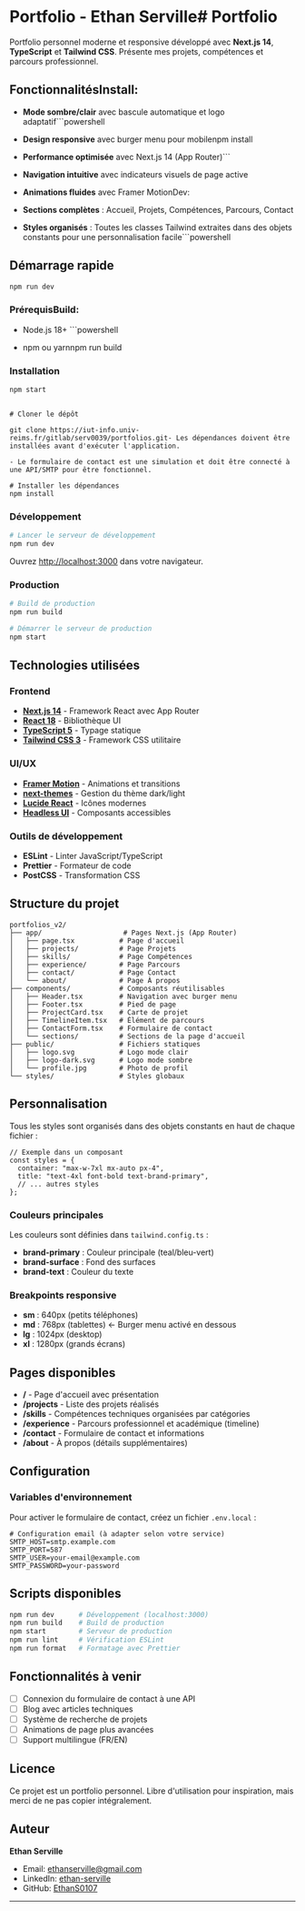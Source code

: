 # Portfolio - Ethan Serville# Portfolio

Portfolio personnel moderne et responsive développé avec **Next.js 14**, **TypeScript** et **Tailwind CSS**. Présente mes projets, compétences et parcours professionnel.

## FonctionnalitésInstall:

- **Mode sombre/clair** avec bascule automatique et logo adaptatif```powershell

- **Design responsive** avec burger menu pour mobilenpm install

- **Performance optimisée** avec Next.js 14 (App Router)```

- **Navigation intuitive** avec indicateurs visuels de page active

- **Animations fluides** avec Framer MotionDev:

- **Sections complètes** : Accueil, Projets, Compétences, Parcours, Contact

- **Styles organisés** : Toutes les classes Tailwind extraites dans des objets constants pour une personnalisation facile```powershell

## Démarrage rapide

```bash
npm run dev
```

### PrérequisBuild:

- Node.js 18+ ```powershell

- npm ou yarnnpm run build

### Installation

```bash
npm start
```

```bashRemarques:

# Cloner le dépôt

git clone https://iut-info.univ-reims.fr/gitlab/serv0039/portfolios.git- Les dépendances doivent être installées avant d'exécuter l'application.

- Le formulaire de contact est une simulation et doit être connecté à une API/SMTP pour être fonctionnel.

# Installer les dépendances
npm install
```

### Développement

```bash
# Lancer le serveur de développement
npm run dev
```

Ouvrez [http://localhost:3000](http://localhost:3000) dans votre navigateur.

### Production

```bash
# Build de production
npm run build

# Démarrer le serveur de production
npm start
```

## Technologies utilisées

### Frontend

- **[Next.js 14](https://nextjs.org/)** - Framework React avec App Router
- **[React 18](https://react.dev/)** - Bibliothèque UI
- **[TypeScript 5](https://www.typescriptlang.org/)** - Typage statique
- **[Tailwind CSS 3](https://tailwindcss.com/)** - Framework CSS utilitaire

### UI/UX

- **[Framer Motion](https://www.framer.com/motion/)** - Animations et transitions
- **[next-themes](https://github.com/pacocoursey/next-themes)** - Gestion du thème dark/light
- **[Lucide React](https://lucide.dev/)** - Icônes modernes
- **[Headless UI](https://headlessui.com/)** - Composants accessibles

### Outils de développement

- **ESLint** - Linter JavaScript/TypeScript
- **Prettier** - Formateur de code
- **PostCSS** - Transformation CSS

## Structure du projet

```
portfolios_v2/
├── app/                    # Pages Next.js (App Router)
│   ├── page.tsx           # Page d'accueil
│   ├── projects/          # Page Projets
│   ├── skills/            # Page Compétences
│   ├── experience/        # Page Parcours
│   ├── contact/           # Page Contact
│   └── about/             # Page À propos
├── components/            # Composants réutilisables
│   ├── Header.tsx         # Navigation avec burger menu
│   ├── Footer.tsx         # Pied de page
│   ├── ProjectCard.tsx    # Carte de projet
│   ├── TimelineItem.tsx   # Élément de parcours
│   ├── ContactForm.tsx    # Formulaire de contact
│   └── sections/          # Sections de la page d'accueil
├── public/                # Fichiers statiques
│   ├── logo.svg           # Logo mode clair
│   ├── logo-dark.svg      # Logo mode sombre
│   └── profile.jpg        # Photo de profil
└── styles/                # Styles globaux
```

## Personnalisation

Tous les styles sont organisés dans des objets constants en haut de chaque fichier :

```tsx
// Exemple dans un composant
const styles = {
  container: "max-w-7xl mx-auto px-4",
  title: "text-4xl font-bold text-brand-primary",
  // ... autres styles
};
```

### Couleurs principales

Les couleurs sont définies dans `tailwind.config.ts` :

- **brand-primary** : Couleur principale (teal/bleu-vert)
- **brand-surface** : Fond des surfaces
- **brand-text** : Couleur du texte

### Breakpoints responsive

- **sm** : 640px (petits téléphones)
- **md** : 768px (tablettes) ← Burger menu activé en dessous
- **lg** : 1024px (desktop)
- **xl** : 1280px (grands écrans)

## Pages disponibles

- **/** - Page d'accueil avec présentation
- **/projects** - Liste des projets réalisés
- **/skills** - Compétences techniques organisées par catégories
- **/experience** - Parcours professionnel et académique (timeline)
- **/contact** - Formulaire de contact et informations
- **/about** - À propos (détails supplémentaires)

## Configuration

### Variables d'environnement

Pour activer le formulaire de contact, créez un fichier `.env.local` :

```env
# Configuration email (à adapter selon votre service)
SMTP_HOST=smtp.example.com
SMTP_PORT=587
SMTP_USER=your-email@example.com
SMTP_PASSWORD=your-password
```

## Scripts disponibles

```bash
npm run dev      # Développement (localhost:3000)
npm run build    # Build de production
npm start        # Serveur de production
npm run lint     # Vérification ESLint
npm run format   # Formatage avec Prettier
```

## Fonctionnalités à venir

- [ ] Connexion du formulaire de contact à une API
- [ ] Blog avec articles techniques
- [ ] Système de recherche de projets
- [ ] Animations de page plus avancées
- [ ] Support multilingue (FR/EN)

## Licence

Ce projet est un portfolio personnel. Libre d'utilisation pour inspiration, mais merci de ne pas copier intégralement.

## Auteur

**Ethan Serville**

- Email: [ethanserville@gmail.com](mailto:ethanserville@gmail.com)
- LinkedIn: [ethan-serville](https://fr.linkedin.com/in/ethan-serville)
- GitHub: [EthanS0107](https://github.com/EthanS0107)

---
